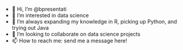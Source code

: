 - 👋 Hi, I’m @bpresentati
- 👀 I’m interested in data science
- 🌱 I’m always expanding my knowledge in R, picking up Python, and trying out Java
- 💞️ I’m looking to collaborate on data science projects
- 📫 How to reach me: send me a message here!

<!---
bpresentati/bpresentati is a ✨ special ✨ repository because its `README.md` (this file) appears on your GitHub profile.
You can click the Preview link to take a look at your changes.
--->
